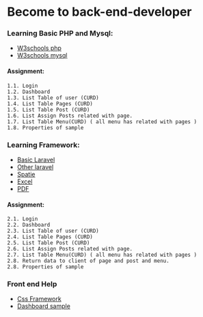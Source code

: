 # Become to back-end-developer
### Learning Basic PHP and Mysql:
* [W3schools php](https://www.w3schools.com/php/default.asp)
* [W3schools mysql](https://www.w3schools.com/mysql/default.asp)
#### Assignment:
```
1.1. Login
1.2. Dashboard
1.3. List Table of user (CURD)
1.4. List Table Pages (CURD)
1.5. List Table Post (CURD)
1.6. List Assign Posts related with page.
1.7. List Table Menu(CURD) ( all menu has related with pages )
1.8. Properties of sample
````
### Learning Framework:
* [Basic Laravel](https://laravel.com/docs/9.x)
* [Other laravel](https://laracasts.com/series/laravel-8-from-scratch/episodes/1)
* [Spatie](https://spatie.be/guidelines/laravel-php)
* [Excel](https://laravel-excel.com/)
* [PDF](https://mpdf.github.io/)
#### Assignment:
```
2.1. Login
2.2. Dashboard
2.3. List Table of user (CURD)
2.4. List Table Pages (CURD)
2.5. List Table Post (CURD)
2.6. List Assign Posts related with page.
2.7. List Table Menu(CURD) ( all menu has related with pages )
2.8. Return data to client of page and post and menu.
2.8. Properties of sample
````
### Front end Help
* [Css Framework](https://tailwindcss.com/)
* [Dashboard sample ](https://github.com/justboil/admin-one-tailwind)
